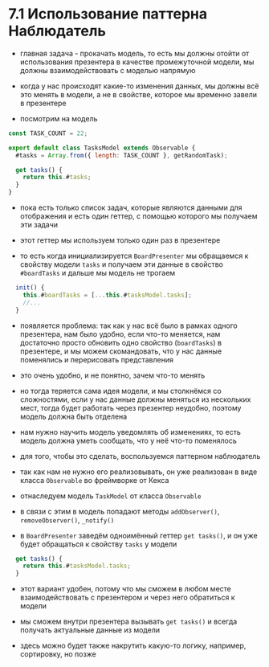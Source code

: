 # 7.1 Использование паттерна Наблюдатель

- главная задача - прокачать модель, то есть мы должны отойти от использования презентера в качестве промежуточной модели, мы должны взаимодействовать с моделью напрямую

- когда у нас происходят какие-то изменения данных, мы должны всё это менять в модели, а не в свойстве, которое мы временно завели в презентере

- посмотрим на модель

```js
const TASK_COUNT = 22;

export default class TasksModel extends Observable {
  #tasks = Array.from({ length: TASK_COUNT }, getRandomTask);

  get tasks() {
    return this.#tasks;
  }
}
```

- пока есть только список задач, которые являются данными для отображения и есть один геттер, с помощью которого мы получаем эти задачи

- этот геттер мы используем только один раз в презентере

- то есть когда инициализируется `BoardPresenter` мы обращаемся к свойству модели `tasks` и получаем эти данные в свойство `#boardTasks` и дальше мы модель не трогаем

```js
  init() {
    this.#boardTasks = [...this.#tasksModel.tasks];
    //...
  }
```

- появляется проблема: так как у нас всё было в рамках одного презентера, нам было удобно, если что-то меняется, нам достаточно просто обновить одно свойство (`boardTasks`) в презентере, и мы можем скомандовать, что у нас данные поменялись и перерисовать представления

- это очень удобно, и не понятно, зачем что-то менять
- но тогда теряется сама идея модели, и мы столкнёмся со сложностями, если у нас данные должны меняться из нескольких мест, тогда будет работать через презентер неудобно, поэтому модель должна быть отделена

- нам нужно научить модель уведомлять об изменениях, то есть модель должна уметь сообщать, что у неё что-то поменялось

- для того, чтобы это сделать, воспользуемся паттерном наблюдатель

- так как нам не нужно его реализовывать, он уже реализован в виде класса `Observable` во фреймворке от Кекса

- отнаследуем модель `TaskModel` от класса `Observable`

- в связи с этим в модель попадают методы `addObserver()`, `removeObserver()`, `_notify()`

- в `BoardPresenter` заведём одноимённый геттер `get tasks()`, и он уже будет обращаться к свойству `tasks` у модели

```js
  get tasks() {
    return this.#tasksModel.tasks;
  }
```
- этот вариант удобен, потому что мы сможем в любом месте взаимодействовать с презентером и через него обратиться к модели

- мы сможем внутри презентера вызывать `get tasks()` и всегда получать актуальные данные из модели

- здесь можно будет также накрутить какую-то логику, например, сортировку, но позже

